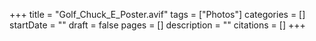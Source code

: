 +++
title = "Golf_Chuck_E_Poster.avif"
tags = ["Photos"]
categories = []
startDate = ""
draft = false
pages = []
description = ""
citations = []
+++
